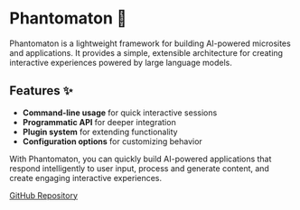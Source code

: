 # Phantomaton 🔮

Phantomaton is a lightweight framework for building AI-powered microsites and applications. It provides a simple, extensible architecture for creating interactive experiences powered by large language models.

## Features ✨

- **Command-line usage** for quick interactive sessions
- **Programmatic API** for deeper integration
- **Plugin system** for extending functionality
- **Configuration options** for customizing behavior

With Phantomaton, you can quickly build AI-powered applications that respond intelligently to user input, process and generate content, and create engaging interactive experiences.

[GitHub Repository](https://github.com/phantomaton-ai/phantomaton)
